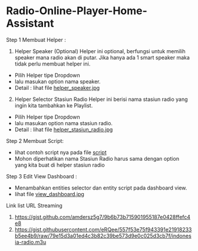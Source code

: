 # Radio-Online-Player-Home-Assistant

Step 1 
Membuat Helper :
1. Helper Speaker (Optional) 
Helper ini optional, berfungsi untuk memilih speaker mana radio akan di putar.
Jika hanya ada 1 smart speaker maka tidak perlu membuat helper ini.
- Pilih Helper tipe Dropdown
- lalu masukan option nama speaker.
- Detail : lihat file [helper_speaker.jpg](https://github.com/jharrvis/Radio-Online-Player-Home-Assistant/blob/main/helper_spaker.jpg)

2. Helper Selector Stasiun Radio
Helper ini berisi nama stasiun radio yang ingin kita tambahkan ke Playlist.
- Pilih Helper tipe Dropdown
- lalu masukan option nama stasiun radio.
- Detail : lihat file [helper_stasiun_radio.jpg](https://github.com/jharrvis/Radio-Online-Player-Home-Assistant/blob/main/helper_stasiun_radio.jpg)

Step 2
Membuat Script:
- lihat contoh script nya pada file [script](https://github.com/jharrvis/Radio-Online-Player-Home-Assistant/blob/main/Script)
- Mohon diperhatikan nama Stasiun Radio harus sama dengan option yang kita buat di helper stasiun radio

Step 3
Edit View Dashboard :
- Menambahkan entities selector dan entity script pada dashboard view.
- lihat file [view_dashboard.jpg](https://github.com/jharrvis/Radio-Online-Player-Home-Assistant/blob/main/view-dashboard.jpg)

Link list URL Streaming 
1. https://gist.github.com/amdersz5g7/9b6b73b715901955187e0428ffefc4e8
2. https://gist.githubusercontent.com/eRQee/557f53e75f943391e21918233b5ee4b9/raw/79e15d3a01ed4c3b82c39be573d9e0c025d3cb7f/indonesia-radio.m3u
